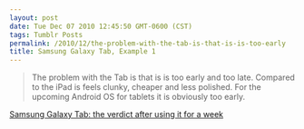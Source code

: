 ```yaml
---
layout: post
date: Tue Dec 07 2010 12:45:50 GMT-0600 (CST)
tags: Tumblr Posts
permalink: /2010/12/the-problem-with-the-tab-is-that-is-is-too-early
title: Samsung Galaxy Tab, Example 1
---
```


> The problem with the Tab is that is is too early and too late. Compared to the iPad is feels clunky, cheaper and less polished. For the upcoming Android OS for tablets it is obviously too early.

<span></span>

<span>[Samsung Galaxy Tab: the verdict after using it for a week](http://thenextweb.com/gadgets/2010/11/19/samsung-galaxy-tab-the-verdict-after-using-it-for-a-week/)</span>
